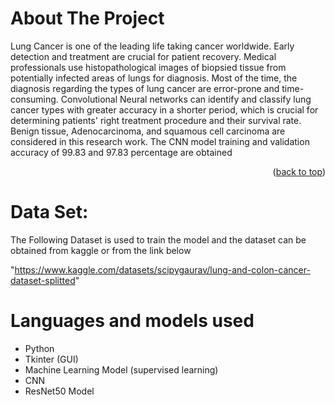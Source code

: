 
# About The Project

Lung Cancer is one of the leading life taking cancer worldwide. Early detection and treatment are crucial for patient recovery. Medical professionals use histopathological images of biopsied tissue from potentially infected areas of lungs for diagnosis. Most of the time, the diagnosis regarding the types of lung cancer are error-prone and time-consuming. Convolutional Neural networks can identify and classify lung cancer types with greater accuracy in a shorter period, which is crucial for determining patients' right treatment procedure and their survival rate. Benign tissue, Adenocarcinoma, and squamous cell carcinoma are considered in this research work. The CNN model training and validation accuracy of 99.83 and 97.83 percentage are obtained

<p align="right">(<a href="#readme-top">back to top</a>)</p>

# Data Set:

The Following Dataset is used to train the model and the dataset can be obtained from kaggle or from the link below

"https://www.kaggle.com/datasets/scipygaurav/lung-and-colon-cancer-dataset-splitted"

# Languages and models used

* Python
* Tkinter (GUI)
* Machine Learning Model (supervised learning)
* CNN
* ResNet50 Model
